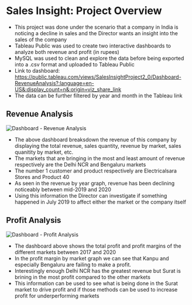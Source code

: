 # Sales Insight: Project Overview
- This project was done under the scenario that a company in India is noticing a decline in sales and the Director wants an insight into the sales of the company
- Tableau Public was used to create two interactive dashboards to analyze both revenue and profit (in rupees)
- MySQL was used to clean and explore the data before being exported into a .csv format and uploaded to Tableau Public
- Link to dashboard: https://public.tableau.com/views/SalesInsightProject2_0/Dashboard-RevenueAnalysis?:language=en-US&:display_count=n&:origin=viz_share_link
- The data can be further filtered by year and month in the Tableau link

## Revenue Analysis
![Dashboard - Revenue Analysis](https://user-images.githubusercontent.com/74473048/162511761-0792ecdf-48fb-4331-b250-37178dde2c55.png)
- The above dashboard breaksdown the revenue of this company by displaying the total revenue, sales quantity, revenue by market, sales quanitity by market, etc.
- The markets that are bringing in the most and least amount of revenue respectively are the Delhi NCR and Bengaluru markets
- The number 1 customer and product respectively are Electricalsara Stores and Product 40
- As seen in the revenue by year graph, revenue has been declining noticeably between mid-2019 and 2020
- Using this information the Director can investigate if something happened in July 2019 to affect either the market or the company itself

## Profit Analysis
![Dashboard - Profit Analysis](https://user-images.githubusercontent.com/74473048/162517684-b23e3e82-45f0-4282-8770-ba5790415750.png)
- The dashboard above shows the total profit and profit margins of the different markets between 2017 and 2020
- In the profit margin by market graph we can see that Kanpu and especially Bengaluru are failing to make a profit. 
- Interestingly enough Delhi NCR has the greatest revenue but Surat is brining in the most profit compared to the other markets
- This information can be used to see what is being done in the Surat market to drive profit and if those methods can be used to increase profit for underperforming markets
